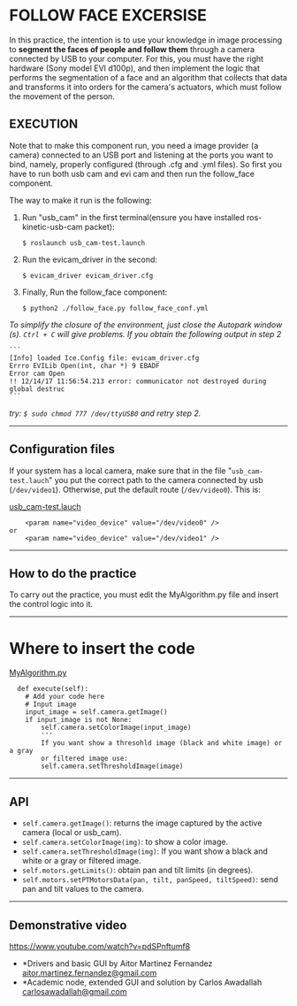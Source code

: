 # FOLLOW FACE EXCERSISE
                        

In this practice, the intention is to use your knowledge in image processing to 
**segment the faces of people and follow them** through a camera connected by USB to 
your computer. For this, you must have the right hardware (Sony model EVI d100p),
and then implement the logic that performs the segmentation of a face and an 
algorithm that collects that data and transforms it into orders for the camera's 
actuators, which must follow the movement of the person.


## EXECUTION

Note that to make this component run, you need a image provider (a camera) 
connected to an USB port and listening at the ports you want to bind, namely, 
properly configured (through .cfg and .yml files). So first you have to run both 
usb cam and evi cam and then run the follow_face component.

The way to make it run is the following:

1. Run "usb_cam" in the first terminal(ensure you have installed ros-kinetic-usb-cam packet):

    `$ roslaunch usb_cam-test.launch`

2. Run the evicam_driver in the second:

    `$ evicam_driver evicam_driver.cfg`

3. Finally, Run the follow_face component:

    `$ python2 ./follow_face.py follow_face_conf.yml`

*To simplify the closure of the environment, just close the Autopark window (s). 
  `Ctrl + C` will give problems.*
*If you obtain the following output in step 2*

    ```
    [Info] loaded Ice.Config file: evicam_driver.cfg
    Errro EVILib Open(int, char *) 9 EBADF
    Error cam Open
    !! 12/14/17 11:56:54.213 error: communicator not destroyed during global destruc
    ```
    
*try: `$ sudo chmod 777 /dev/ttyUSB0` and retry step 2.*

------------

## Configuration files

If your system has a local camera, make sure that in the file "`usb_cam-test.lauch`" 
you put the correct path to the camera connected by usb (`/dev/video1`). Otherwise, 
put the default route (`/dev/video0`). This is:

[usb_cam-test.lauch](usb_cam-test.lauch#L3)

```
    <param name="video_device" value="/dev/video0" />
or
    <param name="video_device" value="/dev/video1" />
```
------------------

## How to do the practice
To carry out the practice, you must edit the MyAlgorithm.py file and insert 
the control logic into it.

-------------------

# Where to insert the code
[MyAlgorithm.py](MyAlgorithm.py#L65)
```
  def execute(self):
    # Add your code here
    # Input image
    input_image = self.camera.getImage()
    if input_image is not None:
        self.camera.setColorImage(input_image)
        '''
        If you want show a thresohld image (black and white image) or a gray 
        or filtered image use:
        self.camera.setThresholdImage(image)        
```

------------------------

## API
* `self.camera.getImage()`: returns the image captured by the active camera (local or usb_cam).
* `self.camera.setColorImage(img)`: to show a color image.
* `self.camera.setThresholdImage(img)`: If you want show a black and white or a gray or filtered image.
* `self.motors.getLimits()`: obtain pan and tilt limits (in degrees).
* `self.motors.setPTMotorsData(pan, tilt, panSpeed, tiltSpeed)`: send pan and tilt values to the camera.

-----------------------

## Demonstrative video
https://www.youtube.com/watch?v=pdSPnftumf8

* *Drivers and basic GUI by Aitor Martinez Fernandez <aitor.martinez.fernandez@gmail.com>
* *Academic node, extended GUI and solution by Carlos Awadallah <carlosawadallah@gmail.com>


